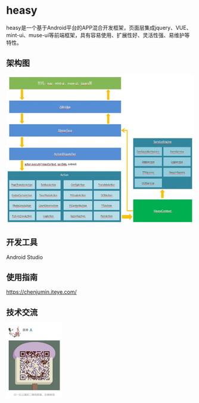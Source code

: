 # heasy  
heasy是一个基于Android平台的APP混合开发框架，页面层集成jquery、VUE、mint-ui、muse-ui等前端框架，具有容易使用、扩展性好、灵活性强、易维护等特性。  

## 架构图   
<img src="https://github.com/chenjuwen/heasy/blob/master/doc/design-pic.jpg" width="600" height="400"/> 

## 开发工具  
Android Studio  

## 使用指南  
<a href="https://chenjumin.iteye.com/" target="_blank">https://chenjumin.iteye.com/</a>  

## 技术交流  
<img src="https://github.com/chenjuwen/heasy/blob/master/doc/author.jpg" width="150" height="200"/>  
